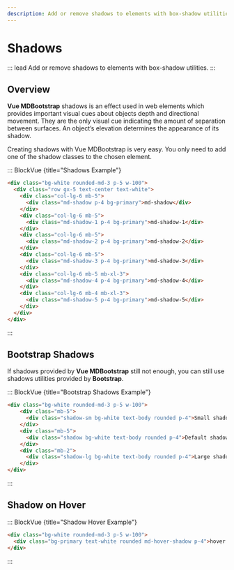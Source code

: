 ```yaml
---
description: Add or remove shadows to elements with box-shadow utilities.
---
```


# Shadows


::: lead
Add or remove shadows to elements with box-shadow utilities.
:::


## Overview

**Vue MDBootstrap** shadows is an effect used in web elements which provides important 
visual cues about objects depth and directional movement. They are the only visual cue 
indicating the amount of separation between surfaces. An object’s elevation determines 
the appearance of its shadow. 

Creating shadows with Vue MDBootstrap is very easy. 
You only need to add one of the shadow classes to the chosen element.

::: BlockVue {title="Shadows Example"}

```html
<div class="bg-white rounded-md-3 p-5 w-100">
  <div class="row gx-5 text-center text-white">
    <div class="col-lg-6 mb-5">
      <div class="md-shadow p-4 bg-primary">md-shadow</div>
    </div>
    <div class="col-lg-6 mb-5">
      <div class="md-shadow-1 p-4 bg-primary">md-shadow-1</div>
    </div>
    <div class="col-lg-6 mb-5">
      <div class="md-shadow-2 p-4 bg-primary">md-shadow-2</div>
    </div>
    <div class="col-lg-6 mb-5">
      <div class="md-shadow-3 p-4 bg-primary">md-shadow-3</div>
    </div>
    <div class="col-lg-6 mb-5 mb-xl-3">
      <div class="md-shadow-4 p-4 bg-primary">md-shadow-4</div>
    </div>
    <div class="col-lg-6 mb-4 mb-xl-3">
      <div class="md-shadow-5 p-4 bg-primary">md-shadow-5</div>
    </div>
  </div>  
</div>
```
:::


## Bootstrap Shadows 

If shadows provided by **Vue MDBootstrap** still not enough, you can still use 
shadows utilities provided by **Bootstrap**. 

::: BlockVue {title="Bootstrap Shadows Example"}

```html
<div class="bg-white rounded-md-3 p-5 w-100">
    <div class="mb-5">
      <div class="shadow-sm bg-white text-body rounded p-4">Small shadow</div>
    </div>
    <div class="mb-5">
      <div class="shadow bg-white text-body rounded p-4">Default shadow</div>
    </div>
    <div class="mb-2">
      <div class="shadow-lg bg-white text-body rounded p-4">Large shadow</div>
    </div>
</div>
```
:::


## Shadow on Hover

::: BlockVue {title="Shadow Hover Example"}

```html
<div class="bg-white rounded-md-3 p-5 w-100">
  <div class="bg-primary text-white rounded md-hover-shadow p-4">hover me!</div>
</div>
```
:::
